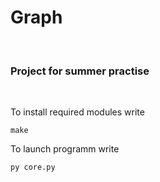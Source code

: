 # Graph

<br>

### Project for summer practise

<br>

To install required modules write

`make`

To launch programm write

`py core.py`

